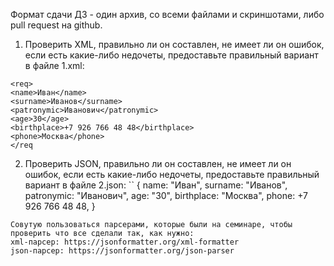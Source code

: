 Формат сдачи ДЗ - один архив, со всеми файлами и скриншотами, либо pull request на github.
1. Проверить XML, правильно ли он составлен, не имеет ли он ошибок, если есть какие-либо недочеты, предоставьте правильный вариант в файле 1.xml:

```
<req>
<name>Иван</name>
<surname>Иванов</surname>
<patronymic>Иванович</patronymic>
<age>30</age>
<birthplace>+7 926 766 48 48</birthplace>
<phone>Москва</phone>
</req
```
2. Проверить JSON, правильно ли он составлен, не имеет ли он ошибок, если есть какие-либо недочеты, предоставьте правильный вариант в файле 2.json:
``
{
name: "Иван",
surname: "Иванов",
patronymic: "Иванович",
age: "30",
birthplace: "Москва",
phone: +7 926 766 48 48,
}
```
Совутую пользоваться парсерами, которые были на семинаре, чтобы проверить что все сделали так, как нужно:
xml-парсер: https://jsonformatter.org/xml-formatter
json-парсер: https://jsonformatter.org/json-parser